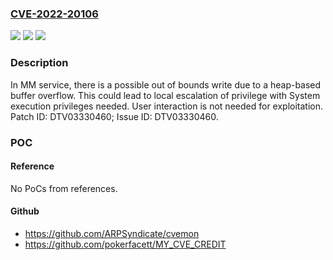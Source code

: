 ### [CVE-2022-20106](https://cve.mitre.org/cgi-bin/cvename.cgi?name=CVE-2022-20106)
![](https://img.shields.io/static/v1?label=Product&message=MT9011%2C%20MT9215%2C%20MT9216%2C%20MT9220%2C%20MT9221%2C%20MT9255%2C%20MT9256%2C%20MT9266%2C%20MT9269%2C%20MT9285%2C%20MT9286%2C%20MT9288%2C%20MT9600%2C%20MT9602%2C%20MT9610%2C%20MT9611%2C%20MT9612%2C%20MT9613%2C%20MT9615%2C%20MT9617%2C%20MT9629%2C%20MT9630%2C%20MT9631%2C%20MT9632%2C%20MT9636%2C%20MT9638%2C%20MT9639%2C%20MT9650%2C%20MT9652%2C%20MT9666%2C%20MT9669%2C%20MT9670%2C%20MT9675%2C%20MT9685%2C%20MT9686%2C%20MT9688&color=blue)
![](https://img.shields.io/static/v1?label=Version&message=Android%209.0%2C%2010.0%2C%2011.0%20or%20Linux%20Kernel%204.9%2C%204.19%20&color=brightgreen)
![](https://img.shields.io/static/v1?label=Vulnerability&message=Elevation%20of%20Privilege&color=brightgreen)

### Description

In MM service, there is a possible out of bounds write due to a heap-based buffer overflow. This could lead to local escalation of privilege with System execution privileges needed. User interaction is not needed for exploitation. Patch ID: DTV03330460; Issue ID: DTV03330460.

### POC

#### Reference
No PoCs from references.

#### Github
- https://github.com/ARPSyndicate/cvemon
- https://github.com/pokerfacett/MY_CVE_CREDIT

